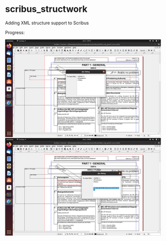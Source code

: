 # scribus_structwork
Adding XML structure support to Scribus

Progress:
<p align="center">
  <img src="pics/Screenshot from 2020-11-05 20-01-30.png">
  <img src="pics/Screenshot from 2020-11-05 20-02-00.png">
</p>

